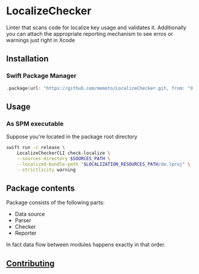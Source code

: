 # LocalizeChecker

Linter that scans code for localize key usage and validates it.
Additionally you can attach the appropriate reporting mechanism to see erros or warnings just right in Xcode

## Installation

### Swift Package Manager

```swift
.package(url: "https://github.com/memoto/LocalizeChecker.git, from: "0.1.6")
```

## Usage

### As SPM executable

Suppose you're located in the package root directory
```bash
swift run -c release \
    LocalizeCheckerCLI check-localize \
    --sources-directory $SOURCES_PATH \
    --localized-bundle-path "$LOCALIZATION_RESOURCES_PATH/de.lproj" \
    --strictlicity warning
```

## Package contents

Package consists of the following parts:

- Data source
- Parser
- Checker
- Reporter

In fact data flow between modules happens exactly in that order.

## [Contributing](CONTRIBUTING.md)
